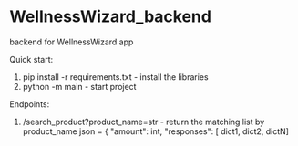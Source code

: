 # WellnessWizard_backend
backend for WellnessWizard app

Quick start:
1. pip install -r requirements.txt - install the libraries
2. python -m main - start project

Endpoints:
1. /search_product?product_name=str - return the matching list by product_name
json = {
"amount": int,
"responses": [
dict1, dict2, dictN]
